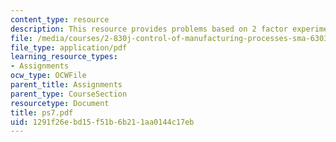 ```yaml
---
content_type: resource
description: This resource provides problems based on 2 factor experiment.
file: /media/courses/2-830j-control-of-manufacturing-processes-sma-6303-spring-2008/1291f26ebd15f51b6b211aa0144c17eb_ps7.pdf
file_type: application/pdf
learning_resource_types:
- Assignments
ocw_type: OCWFile
parent_title: Assignments
parent_type: CourseSection
resourcetype: Document
title: ps7.pdf
uid: 1291f26e-bd15-f51b-6b21-1aa0144c17eb
---
```


